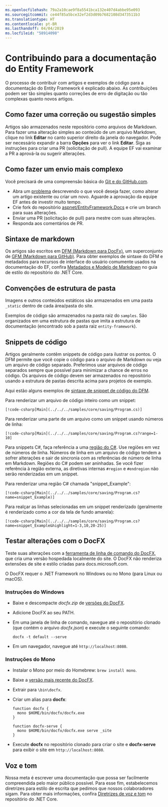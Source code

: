 ```yaml
---
ms.openlocfilehash: 79a2a10cae9f8a5541bca132e407d4abbe95e093
ms.sourcegitcommit: ce44f85a5bce32ef2d3d09b7682108d3473511b3
ms.translationtype: HT
ms.contentlocale: pt-BR
ms.lasthandoff: 04/04/2019
ms.locfileid: "58914098"
---
```

# <a name="contributing-to-the-entity-framework-documentation"></a>Contribuindo para a documentação do Entity Framework

O processo de contribuir com artigos e exemplos de código para a documentação do Entity Framework é explicado abaixo. As contribuições podem ser tão simples quanto correções de erro de digitação ou tão complexas quanto novos artigos.

## <a name="how-to-make-a-simple-correction-or-suggestion"></a>Como fazer uma correção ou sugestão simples

Artigos são armazenados neste repositório como arquivos de Markdown. Para fazer uma alteração simples ao conteúdo de um arquivo Markdown, clique no link **Editar** no canto superior direito da janela do navegador. Pode ser necessário expandir a barra **Opções** para ver o link **Editar**. Siga as instruções para criar uma PR (solicitação de pull). A equipe EF vai examinar a PR a aprová-la ou sugerir alterações.

## <a name="how-to-make-a-more-complex-submission"></a>Como fazer um envio mais complexo

Você precisará de uma compreensão básica do [Git e do GitHub.com](https://guides.github.com/activities/hello-world/).

* Abra um [problema](https://github.com/aspnet/EntityFramework.Docs/issues/new) descrevendo o que você deseja fazer, como alterar um artigo existente ou criar um novo. Aguarde a aprovação da equipe EF antes de investir muito tempo.
* Crie fork do repositório [aspnet/EntityFramework.Docs](https://github.com/aspnet/EntityFramework.Docs/) e crie um branch para suas alterações.
* Enviar uma PR (solicitação de pull) para mestre com suas alterações.
* Responda aos comentários de PR.

## <a name="markdown-syntax"></a>Sintaxe de markdown

Os artigos são escritos em [DFM (Markdown para DocFx)](http://dotnet.github.io/docfx/spec/docfx_flavored_markdown.html), um superconjunto de [GFM (Markdown para GitHub)](https://guides.github.com/features/mastering-markdown/). Para obter exemplos de sintaxe do DFM e metadados para recursos de interface do usuário comumente usados na documentação do EF, confira [Metadados e Modelo de Markdown](https://github.com/dotnet/docs/blob/master/styleguide/template.md) no guia de estilo do repositório do .NET Core.

## <a name="folder-structure-conventions"></a>Convenções de estrutura de pasta

Imagens e outros conteúdos estáticos são armazenados em uma pasta `_static` dentro de cada área/pasta do site.

Exemplos de código são armazenados na pasta raiz do `samples`. São organizados em uma estrutura de pastas que imita a estrutura de documentação (encontrado sob a pasta raiz `entity-framework`).

## <a name="code-snippets"></a>Snippets de código

Artigos geralmente contêm snippets de código para ilustrar os pontos. O DFM permite que você copie o código para o arquivo de Markdown ou veja um arquivo de código separado. Preferimos usar arquivos de código separados sempre que possível para minimizar a chance de erros no código. Os arquivos de código devem ser armazenados no repositório usando a estrutura de pastas descrita acima para projetos de exemplo.

Aqui estão alguns exemplos de [sintaxe de snippet de código do DFM](http://dotnet.github.io/docfx/spec/docfx_flavored_markdown.html#code-snippet).

Para renderizar um arquivo de código inteiro como um snippet:

``` none
[!code-csharp[Main](../../../samples/core/saving/Program.cs)]
```

Para renderizar uma parte de um arquivo como um snippet usando números de linha:

``` none
[!code-csharp[Main](../../../samples/core/saving/Program.cs?range=1-10]
```

Para snippets C#, faça referência a uma [região do C#](https://msdn.microsoft.com/library/9a1ybwek.aspx). Use regiões em vez de números de linha. Números de linha em um arquivo de código tendem a sofrer alterações e sair de sincronia com as referências de número de linha em Markdown. Regiões do C# podem ser aninhadas. Se você fizer referência à região externa, as diretivas internas `#region` e `#endregion` não serão renderizadas em um snippet.

Para renderizar uma região C# chamada "snippet_Example":

``` none
[!code-csharp[Main](../../../samples/core/saving/Program.cs?name=snippet_Example)]
```

Para realçar as linhas selecionadas em um snippet renderizado (geralmente é renderizado como a cor da tela de fundo amarela):

``` none
[!code-csharp[Main](../../../samples/core/saving/Program.cs?name=snippet_Example&highlight=1-3,10,20-25)]
```

## <a name="test-your-changes-with-docfx"></a>Testar alterações com o DocFX

Teste suas alterações com a [ferramenta de linha de comando do DocFX](https://dotnet.github.io/docfx/tutorial/docfx_getting_started.html#2-use-docfx-as-a-command-line-tool), que cria uma versão hospedada localmente do site. O DocFX não renderiza extensões de site e estilo criadas para docs.microsoft.com.

O DocFX requer o .NET Framework no Windows ou no Mono (para Linux ou macOS).

### <a name="windows-instructions"></a>Instruções do Windows

* Baixe e descompacte *docfx.zip* de [versões do DocFX](https://github.com/dotnet/docfx/releases).
* Adicione DocFX ao seu PATH.
* Em uma janela de linha de comando, navegue até o repositório clonado (que contém o arquivo *docfx.json*) e execute o seguinte comando:

   ``` console
   docfx -t default --serve
   ```

* Em um navegador, navegue até `http://localhost:8080`.

### <a name="mono-instructions"></a>Instruções do Mono

* Instalar o Mono por meio do Homebrew: `brew install mono`.
* Baixe a [versão mais recente do DocFX](https://github.com/dotnet/docfx/releases/tag/v2.7.2).
* Extrair para `\bin\docfx`.
* Criar um alias para **docfx**:

  ``` console
  function docfx {
    mono $HOME/bin/docfx/docfx.exe
  }

  function docfx-serve {
    mono $HOME/bin/docfx/docfx.exe serve _site
  }
  ```

* Execute **docfx** no repositório clonado para criar o site e **docfx-serve** para exibir o site em `http://localhost:8080`.

## <a name="voice-and-tone"></a>Voz e tom

Nossa meta é escrever uma documentação que possa ser facilmente compreendida pelo maior público possível. Para esse fim, estabelecemos diretrizes para estilo de escrita que pedimos que nossos colaboradores sigam. Para obter mais informações, confira [Diretrizes de voz e tom](https://github.com/dotnet/docs/blob/master/styleguide/voice-tone.md) no repositório do .NET Core.
